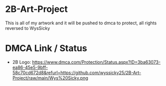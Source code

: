 # 2B-Art-Project
This is all of my artwork and it will be pushed to dmca to protect, all rights reversed to WysSicky

# DMCA Link / Status

- 2B Logo: https://www.dmca.com/Protection/Status.aspx?ID=3ba63073-ea86-45e5-9bff-58c70cd672d8&refurl=https://github.com/wyssicky25/2B-Art-Project/raw/main/Wys%20Sicky.png
